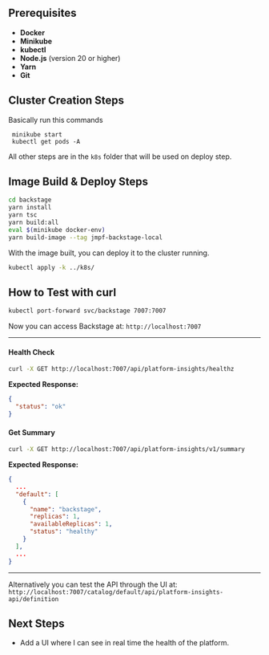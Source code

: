 ## Prerequisites
- **Docker**
- **Minikube**
- **kubectl**
- **Node.js** (version 20 or higher)
- **Yarn**
- **Git**

## Cluster Creation Steps

Basically run this commands

```
 minikube start
 kubectl get pods -A
```

All other steps are in the `k8s` folder that will be used on deploy step.

## Image Build & Deploy Steps

```bash
cd backstage
yarn install
yarn tsc
yarn build:all
eval $(minikube docker-env)
yarn build-image --tag jmpf-backstage-local
```

With the image built, you can deploy it to the cluster running.

```bash
kubectl apply -k ../k8s/
```

## How to Test with curl

```bash
kubectl port-forward svc/backstage 7007:7007
```

Now you can access Backstage at: `http://localhost:7007`


---

#### Health Check
```bash
curl -X GET http://localhost:7007/api/platform-insights/healthz
```

**Expected Response:**
```json
{
  "status": "ok"
}
```

#### Get Summary
```bash
curl -X GET http://localhost:7007/api/platform-insights/v1/summary
```

**Expected Response:**
```json
{
  ...
  "default": [
    {
      "name": "backstage",
      "replicas": 1,
      "availableReplicas": 1,
      "status": "healthy"
    }
  ],
  ...
}
```
---
Alternatively you can test the API through the UI at: `http://localhost:7007/catalog/default/api/platform-insights-api/definition`

## Next Steps

- Add a UI where I can see in real time the health of the platform.